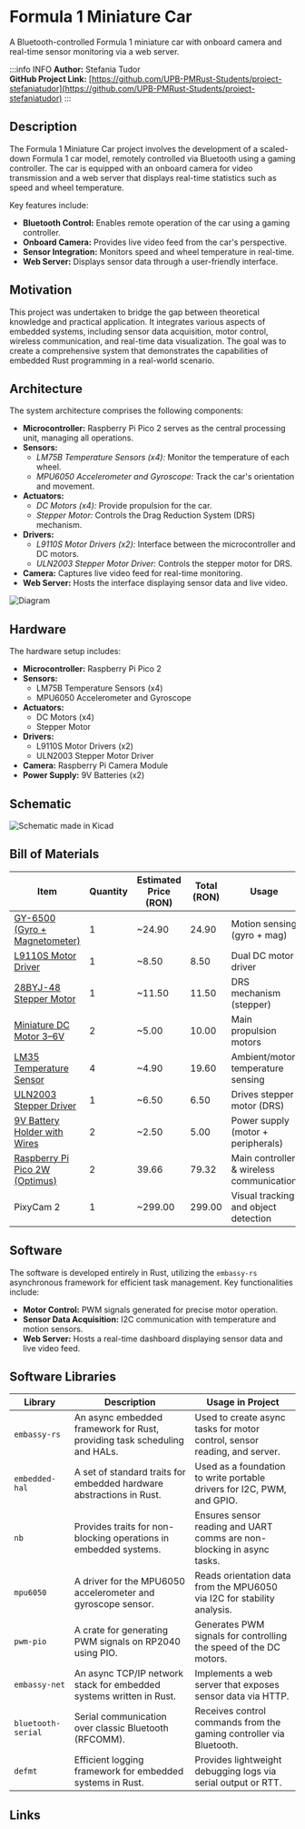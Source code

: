 # Formula 1 Miniature Car 


A Bluetooth-controlled Formula 1 miniature car with onboard camera and real-time sensor monitoring via a web server.


:::info INFO
**Author:** Stefania Tudor \
**GitHub Project Link:** 
[https://github.com/UPB-PMRust-Students/proiect-stefaniatudor](https://github.com/UPB-PMRust-Students/proiect-stefaniatudor)
:::

## Description

The Formula 1 Miniature Car project involves the development of a scaled-down Formula 1 car model, remotely controlled via Bluetooth using a gaming controller. The car is equipped with an onboard camera for video transmission and a web server that displays real-time statistics such as speed and wheel temperature.

Key features include:

- **Bluetooth Control:** Enables remote operation of the car using a gaming controller.
- **Onboard Camera:** Provides live video feed from the car's perspective.
- **Sensor Integration:** Monitors speed and wheel temperature in real-time.
- **Web Server:** Displays sensor data through a user-friendly interface.


## Motivation

This project was undertaken to bridge the gap between theoretical knowledge and practical application. It integrates various aspects of embedded systems, including sensor data acquisition, motor control, wireless communication, and real-time data visualization. The goal was to create a comprehensive system that demonstrates the capabilities of embedded Rust programming in a real-world scenario.


## Architecture

The system architecture comprises the following components:

- **Microcontroller:** Raspberry Pi Pico 2 serves as the central processing unit, managing all operations.
- **Sensors:**
  - *LM75B Temperature Sensors (x4):* Monitor the temperature of each wheel.
  - *MPU6050 Accelerometer and Gyroscope:* Track the car's orientation and movement.
- **Actuators:**
  - *DC Motors (x4):* Provide propulsion for the car.
  - *Stepper Motor:* Controls the Drag Reduction System (DRS) mechanism.
- **Drivers:**
  - *L9110S Motor Drivers (x2):* Interface between the microcontroller and DC motors.
  - *ULN2003 Stepper Motor Driver:* Controls the stepper motor for DRS.
- **Camera:** Captures live video feed for real-time monitoring.
- **Web Server:** Hosts the interface displaying sensor data and live video.

![Diagram](Picture1.svg)


## Hardware

The hardware setup includes:

- **Microcontroller:** Raspberry Pi Pico 2
- **Sensors:**
  - LM75B Temperature Sensors (x4)
  - MPU6050 Accelerometer and Gyroscope
- **Actuators:**
  - DC Motors (x4)
  - Stepper Motor
- **Drivers:**
  - L9110S Motor Drivers (x2)
  - ULN2003 Stepper Motor Driver
- **Camera:** Raspberry Pi Camera Module
- **Power Supply:** 9V Batteries (x2)

## Schematic

![Schematic made in Kicad](./schematic.webp)

## Bill of Materials 

| Item                                                                                              | Quantity | Estimated Price (RON) | Total (RON) | Usage                                           |
|---------------------------------------------------------------------------------------------------|----------|------------------------|-------------|------------------------------------------------|
| [GY-6500 (Gyro + Magnetometer)](https://contactelectric.ro/module-diverse-arduino/1577-gy-6500-modul-magnetometru-giroscop) | 1        | ~24.90                 | 24.90       | Motion sensing (gyro + mag)                   |
| [L9110S Motor Driver](https://contactelectric.ro/drivere-motor/2779-oky3199-3-driver-motor-cu-l9110s-h-bridge-dc)           | 1        | ~8.50                  | 8.50        | Dual DC motor driver                           |
| [28BYJ-48 Stepper Motor](https://contactelectric.ro/motoare-arduino/478-motor-pas-cu-pas-28ybj-48-cu-4-faze-5-fire-5vdc)    | 1        | ~11.50                 | 11.50       | DRS mechanism (stepper)                        |
| [Miniature DC Motor 3–6V](https://contactelectric.ro/motoare-arduino/7803-motor-miniatura-dc-3-6v-oky5022-3)                | 2        | ~5.00                  | 10.00       | Main propulsion motors                         |
| [LM35 Temperature Sensor](https://contactelectric.ro/senzori-arduino/2386-senzor-de-temperatura-cu-lm35-4-30v-oky3066-2)    | 4        | ~4.90                  | 19.60       | Ambient/motor temperature sensing              |
| [ULN2003 Stepper Driver](https://contactelectric.ro/drivere-motor/2073-driver-motor-stepper-cu-uln2003-oky3192-10107101)    | 1        | ~6.50                  | 6.50        | Drives stepper motor (DRS)                     |
| [9V Battery Holder with Wires](https://contactelectric.ro/module-diverse-arduino/8399-suport-cu-fire-pentru-baterii-9v-oky0252-1) | 2   | ~2.50                  | 5.00        | Power supply (motor + peripherals)             |
| [Raspberry Pi Pico 2W (Optimus)](https://www.optimusdigital.ro/ro/raspberry-pi/21133-raspberry-pi-pico-w-wireless.html)     | 2        | 39.66                  | 79.32       | Main controller & wireless communication       |
| PixyCam 2                                                                                          | 1        | ~299.00                | 299.00      | Visual tracking and object detection           |


## Software

The software is developed entirely in Rust, utilizing the `embassy-rs` asynchronous framework for efficient task management. Key functionalities include:

- **Motor Control:** PWM signals generated for precise motor operation.
- **Sensor Data Acquisition:** I2C communication with temperature and motion sensors.
- **Web Server:** Hosts a real-time dashboard displaying sensor data and live video feed.


## Software Libraries

| Library             | Description                                                                 | Usage in Project                                                            |
|---------------------|-----------------------------------------------------------------------------|------------------------------------------------------------------------------|
| `embassy-rs`        | An async embedded framework for Rust, providing task scheduling and HALs.  | Used to create async tasks for motor control, sensor reading, and server.   |
| `embedded-hal`      | A set of standard traits for embedded hardware abstractions in Rust.       | Used as a foundation to write portable drivers for I2C, PWM, and GPIO.      |
| `nb`                | Provides traits for non-blocking operations in embedded systems.            | Ensures sensor reading and UART comms are non-blocking in async tasks.      |
| `mpu6050`           | A driver for the MPU6050 accelerometer and gyroscope sensor.               | Reads orientation data from the MPU6050 via I2C for stability analysis.     |
| `pwm-pio`           | A crate for generating PWM signals on RP2040 using PIO.                     | Generates PWM signals for controlling the speed of the DC motors.           |
| `embassy-net`       | An async TCP/IP network stack for embedded systems written in Rust.         | Implements a web server that exposes sensor data via HTTP.                  |
| `bluetooth-serial`  | Serial communication over classic Bluetooth (RFCOMM).                       | Receives control commands from the gaming controller via Bluetooth.         |
| `defmt`             | Efficient logging framework for embedded systems in Rust.                   | Provides lightweight debugging logs via serial output or RTT.               |


## Links

